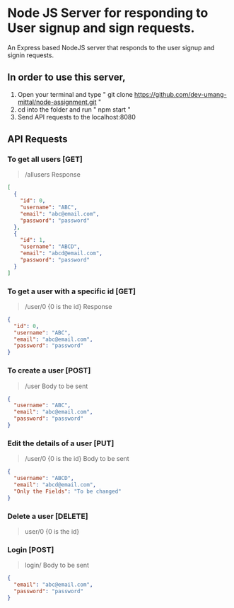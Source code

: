 # Node JS Server for responding to User signup and sign requests.

An Express based NodeJS server that responds to the user signup and signin requests.

## In order to use this server,

1. Open your terminal and type " git clone https://github.com/dev-umang-mittal/node-assignment.git "
2. cd into the folder and run " npm start "
3. Send API requests to the localhost:8080

## API Requests

### To get all users [GET]

> /allusers
> Response

```json
[
  {
    "id": 0,
    "username": "ABC",
    "email": "abc@email.com",
    "password": "password"
  },
  {
    "id": 1,
    "username": "ABCD",
    "email": "abcd@email.com",
    "password": "password"
  }
]
```

### To get a user with a specific id [GET]

> /user/0 {0 is the id}
> Response

```json
{
  "id": 0,
  "username": "ABC",
  "email": "abc@email.com",
  "password": "password"
}
```

### To create a user [POST]

> /user
> Body to be sent

```json
{
  "username": "ABC",
  "email": "abc@email.com",
  "password": "password"
}
```

### Edit the details of a user [PUT]

> /user/0 {0 is the id}
> Body to be sent

```json
{
  "username": "ABCD",
  "email": "abcd@email.com",
  "Only the Fields": "To be changed"
}
```

### Delete a user [DELETE]

> user/0 {0 is the id}

### Login [POST]

> login/
> Body to be sent

```json
{
  "email": "abc@email.com",
  "password": "password"
}
```

